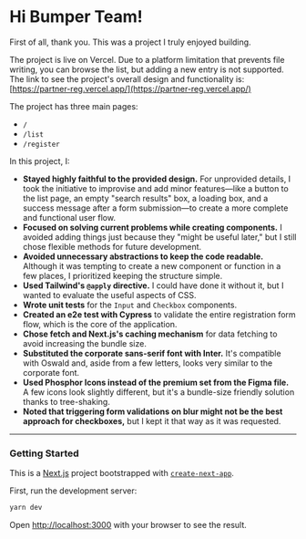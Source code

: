 # Hi Bumper Team!

First of all, thank you. This was a project I truly enjoyed building.

The project is live on Vercel. Due to a platform limitation that prevents file writing, you can browse the list, but adding a new entry is not supported. The link to see the project's overall design and functionality is: [https://partner-reg.vercel.app/](https://partner-reg.vercel.app/)

The project has three main pages:

- `/`
- `/list`
- `/register`

In this project, I:

- **Stayed highly faithful to the provided design.** For unprovided details, I took the initiative to improvise and add minor features—like a button to the list page, an empty "search results" box, a loading box, and a success message after a form submission—to create a more complete and functional user flow.
- **Focused on solving current problems while creating components.** I avoided adding things just because they "might be useful later," but I still chose flexible methods for future development.
- **Avoided unnecessary abstractions to keep the code readable.** Although it was tempting to create a new component or function in a few places, I prioritized keeping the structure simple.
- **Used Tailwind's `@apply` directive.** I could have done it without it, but I wanted to evaluate the useful aspects of CSS.
- **Wrote unit tests** for the `Input` and `Checkbox` components.
- **Created an e2e test with Cypress** to validate the entire registration form flow, which is the core of the application.
- **Chose fetch and Next.js's caching mechanism** for data fetching to avoid increasing the bundle size.
- **Substituted the corporate sans-serif font with Inter.** It's compatible with Oswald and, aside from a few letters, looks very similar to the corporate font.
- **Used Phosphor Icons instead of the premium set from the Figma file.** A few icons look slightly different, but it's a bundle-size friendly solution thanks to tree-shaking.
- **Noted that triggering form validations on blur might not be the best approach for checkboxes,** but I kept it that way as it was requested.

---

### Getting Started

This is a [Next.js](https://nextjs.org) project bootstrapped with [`create-next-app`](https://nextjs.org/docs/app/api-reference/cli/create-next-app).

First, run the development server:

```bash
yarn dev
```

Open [http://localhost:3000](http://localhost:3000) with your browser to see the result.
